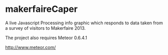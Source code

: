 makerfaireCaper
===============

A live Javascript Processing info graphic which responds to data taken from a survey of visitors to Makerfaire 2013.

The project also requires Meteor 0.6.4.1

http://www.meteor.com/



